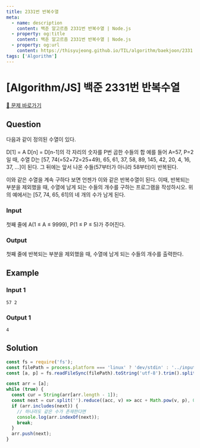 ```yaml
---
title: 2331번 반복수열
meta:
  - name: description
    content: 백준 알고르즘 2331번 반복수열 | Node.js
  - property: og:title
    content: 백준 알고르즘 2331번 반복수열 | Node.js
  - property: og:url
    content: https://thisyujeong.github.io/TIL/algorithm/baekjoon/2331.html
tags: ['Algorithm']
---
```


# [Algorithm/JS] 백준 2331번 반복수열

[🔗 문제 바로가기](https://www.acmicpc.net/problem/2331)

## Question

다음과 같이 정의된 수열이 있다.

D[1] = A
D[n] = D[n-1]의 각 자리의 숫자를 P번 곱한 수들의 합
예를 들어 A=57, P=2일 때, 수열 D는 [57, 74(=52+72=25+49), 65, 61, 37, 58, 89, 145, 42, 20, 4, 16, 37, …]이 된다. 그 뒤에는 앞서 나온 수들(57부터가 아니라 58부터)이 반복된다.

이와 같은 수열을 계속 구하다 보면 언젠가 이와 같은 반복수열이 된다. 이때, 반복되는 부분을 제외했을 때, 수열에 남게 되는 수들의 개수를 구하는 프로그램을 작성하시오. 위의 예에서는 [57, 74, 65, 61]의 네 개의 수가 남게 된다.

### Input

첫째 줄에 A(1 ≤ A ≤ 9999), P(1 ≤ P ≤ 5)가 주어진다.

### Output

첫째 줄에 반복되는 부분을 제외했을 때, 수열에 남게 되는 수들의 개수를 출력한다.

## Example

### Input 1

```
57 2
```

### Output 1

```
4
```

## Solution

```js
const fs = require('fs');
const filePath = process.platform === 'linux' ? 'dev/stdin' : '../input.txt';
const [a, p] = fs.readFileSync(filePath).toString('utf-8').trim().split(' ').map(Number);

const arr = [a];
while (true) {
  const cur = String(arr[arr.length - 1]);
  const next = cur.split('').reduce((acc, v) => acc + Math.pow(v, p), 0);
  if (arr.includes(next)) {
    // 하나라도 같은 수가 존재한다면
    console.log(arr.indexOf(next));
    break;
  }
  arr.push(next);
}
```
